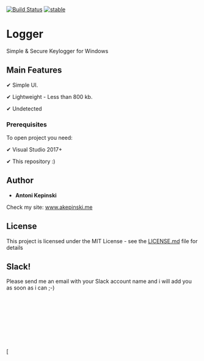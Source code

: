 [![Build Status](https://travis-ci.org/xxczaki/logger.svg?branch=master)](https://travis-ci.org/xxczaki/logger)
[![stable](http://badges.github.io/stability-badges/dist/stable.svg)](http://github.com/badges/stability-badges)

# Logger

Simple & Secure Keylogger for Windows

## Main Features

✔ Simple UI.

✔ Lightweight - Less than 800 kb.

✔ Undetected

### Prerequisites

To open project you need:

✔ Visual Studio 2017+

✔ This repository :)
 
## Author

* **Antoni Kepinski**  

Check my site: www.akepinski.me

## License

This project is licensed under the MIT License - see the [LICENSE.md](LICENSE.md) file for details

## Slack!

Please send me an email with your Slack account name and i will add you as soon as i can ;-)

[![SEND!](mailto:hello@akepinski.me)


 
